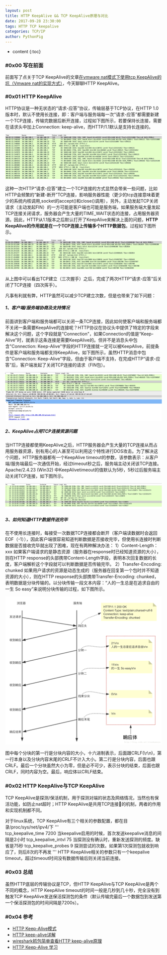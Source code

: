 ```yaml
---
layout: post
title: HTTP KeepAlive && TCP KeepAlive原理与对比
date: 2017-09-28 23:30:00
tags: HTTP TCP keepalive
categories: TCP/IP
author: PythonPig
---
```

* content
{:toc}

### \#0x00 写在前面
前面写了点关于TCP KeepAlive的文章[在vmware nat模式下使用tcp KeepAlive的坑（Vmware nat的实现方式）](https://pythonpig.github.io/2017/09/26/vmware-nat-&-tcp-keepalive/)，今天聊聊HTTP KeepAlive。




### \#0x01 HTTP KeepAlive
HTTP协议是一种无状态的“请求-应答”协议，传输层基于TCP协议，在HTTP 1.0版本时，默认不使用长连接，即：客户端与服务端每一次“请求-应答”都需要新建一个TCP连接，传输完数据后断开连接，过程如下图所示，若要保持长连接，需要在请求头中加上Connection: keep-alive，而HTTP/1.1默认是支持长连接的。

![](https://github.com/PythonPig/PythonPig.github.io/blob/master/images/HTTP%20KeepAlive%20TCP%20KeepAlive/%E9%9D%9Ekeepalive%E4%B8%A4%E6%AC%A1%E8%AF%B7%E6%B1%82.jpeg?raw=true)

这种一次HTTP“请求-应答”建立一个TCP连接的方式显然会带来一些问题，比如HTTP会频繁的“新建-断开”TCP连接，影响服务器性能（更少的tcp连接意味着更少的系统内核调用,socket的accept()和close()调用），另外，主动发起TCP关闭请求（主动发起FIN）的一方可能是客户端也可能是服务端，如果服务端大量发起TCP连接关闭请求，服务器会产生大量的TIME_WAIT状态的连接，占用服务器资源。因此，HTTP从1.1版本之后默认打开了KeepAlive来解决上面的问题，**HTTP KeepAlive的作用就是在一个TCP连接上传输多个HTTP数据包**。过程如下图所示。

![](https://github.com/PythonPig/PythonPig.github.io/blob/master/images/HTTP%20KeepAlive%20TCP%20KeepAlive/keepalive%E4%B8%A4%E6%AC%A1%E8%AF%B7%E6%B1%82.jpeg?raw=true)

从上图中可以看出TCP建立（三次握手）之后，完成了两次HTTP“请求-应答”后关闭了TCP连接（四次挥手）。

凡事有利就有弊，HTTP虽然可以减少TCP建立次数，但是也带来了如下问题：

##### 1、客户端/服务端协商及支持情况
前面讲到客户端和服务端都可以关闭一条TCP连接，因此如何使客户端和服务端都不关闭一条需要KeepAlive的连接呢？HTTP协议在协议头中提供了特定的字段来解决这个问题，这个字段就是"Connection"，如果Connection的值是“Keep-Alive”时，就表示这条连接是需要KeepAlive的。但并不是消息头中包含"Connection: Keep-Alive"字段的HTTP连接就一定可以被KeepAlive，前提条件是客户端和服务端都支持KeepAlive，如下图所示，虽然HTTP消息中包含"Connection: Keep-Alive"字段，但由于客户端不支持，在完成HTTP“请求-应答”后，客户端发起了关闭TCP连接的请求（FIN包）。

![](https://github.com/PythonPig/PythonPig.github.io/blob/master/images/HTTP%20KeepAlive%20TCP%20KeepAlive/%E5%AE%A2%E6%88%B7%E7%AB%AF%E4%B8%8D%E6%94%AF%E6%8C%81%EF%BC%8Ckeepalive%E5%A4%B4%E4%B8%8D%E8%B5%B7%E4%BD%9C%E7%94%A8.jpeg?raw=true)

##### 2、KeepAlive占用TCP连接资源问题
当HTTP连接都使用KeepAlive之后，HTTP服务器会产生大量的TCP连接从而占用服务器资源，别有用心的人甚至可以利用这个特性进行DOS攻击。为了解决这个问题，HTTP服务器都有一个KeepAlive timeout的参数，该参数表示：从客户端/服务端最后一次通信开始，经过timeout秒之后，服务端主动关闭该TCP连接。Apache/2.4.23 (Win32) 中KeepAlivetimeout的值默认为5秒，5秒过后服务端主动关闭TCP连接，如下图所示。

![](https://github.com/PythonPig/PythonPig.github.io/blob/master/images/HTTP%20KeepAlive%20TCP%20KeepAlive/%E6%9C%8D%E5%8A%A1%E7%AB%AFkeepalive%E8%B6%85%E6%97%B6%E5%85%B3%E9%97%AD%E8%BF%9E%E6%8E%A5-5s.jpeg?raw=true)

##### 3、如何知道HTTP数据传送完毕
在不使用长连接时，每接受一次数据TCP连接都会断开（客户端读数据时会返回EOF（-1）），因此客户端很容易知道判断数据是否接收完毕，但使用长连接时判断数据是否接收完毕就出现了困难，现在有两种解决办法：
1）Content-Length：xxx
如果客户端请求的是静态资源（服务器在response时已经知道资源的大小），则在HTTP response的头部携带Content-Length字段，表明本次回复数据的长度，客户端解析这个字段就可以判断数据是否传输完毕。
2）Transfer-Encoding: chunked
如果用户请求的资源是动态生成的（服务器在回复第一个包时并不知道资源的大小），则在HTTP response的头部携带Transfer-Encoding: chunked，表明数据是分块传输的。以分块传输一段文本内容：“人的一生总是在追求自由的一生 So easy”来说明分块传输的过程，如下图所示。

![](https://github.com/PythonPig/PythonPig.github.io/blob/master/images/HTTP%20KeepAlive%20TCP%20KeepAlive/%E5%88%86%E5%9D%97%E4%BC%A0%E8%BE%93.png?raw=true)

图中每个分块的第一行是分块内容的大小，十六进制表示，后面跟CRLF(\r\n)，第一行本身以及分块内容末尾的CRLF不计入大小。第二行是分块内容，后面也跟CRLF。最后一个分块虽然大小为零，但是必不可少，表示分块的结束，后面也跟CRLF，同时内容为空。最后，响应体以CRLF结束。

### \#0x02 HTTP KeepAlive与TCP KeepAlive

TCP KeepAlive是探测/保活机制，用于探测对端的状态及网络情况，当然也有保活功能，如防止nat超时；HTTP KeepAlive是共用TCP连接的机制，两者的作用和实现机制都不同。

对于linux系统，TCP KeepAlive有三个相关的参数配置，都在目录/proc/sys/net/ipv4/下
'''  
tcp_keepalive_time  7200 当keepalive启用的时候，首次发送keepalive消息的间隔是2小时
tcp_keepalive_intvl  75  当探测没有确认时，重新发送探测的频度。缺省是75秒
tcp_keepalive_probes  9  探测尝试的次数。如果第1次探测包就收到响应了，则后8次的不再发
'''
HTTP KeepAlive相关的参数只有一个keepalive timeout，超过timeout时间没有数据传输后则关闭当前连接。

### \#0x03 总结

虽然HTTP底层的传输协议是TCP，但HTTP KeepAlive与TCP KeepAlive是两个不同的概念，HTTP KeepAlive timeout的时间一般是几秒到几十秒，完全没有到触发TCP KeepAlive发送保活探测包的条件（默认传输完最后一个数据包到发送第一个保活探测包的时间间隔是7200s）。

### \#0x04 参考
* [HTTP Keep-Alive模式](http://www.cnblogs.com/skynet/archive/2010/12/11/1903347.html)
* [HTTP keep-alive详解](https://blog.csdn.net/xiaoduanayu/article/details/78386508)
* [wireshark抓包简单查看HTTP keep-alive原理](https://blog.csdn.net/Kingson_Wu/article/details/72512825)
* [HTTP Keep-Alive 学习](http://fengzhenbing98.iteye.com/blog/2117529)
